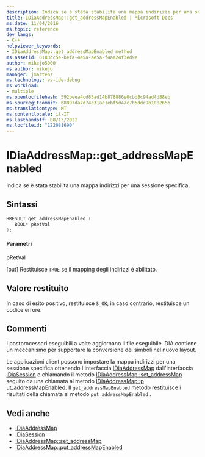 ```yaml
---
description: Indica se è stata stabilita una mappa indirizzi per una sessione specifica.
title: IDiaAddressMap::get_addressMapEnabled | Microsoft Docs
ms.date: 11/04/2016
ms.topic: reference
dev_langs:
- C++
helpviewer_keywords:
- IDiaAddressMap::get_addressMapEnabled method
ms.assetid: 6183dc5e-befa-4e5a-ae5a-f4aa24f3ed9e
author: mikejo5000
ms.author: mikejo
manager: jmartens
ms.technology: vs-ide-debug
ms.workload:
- multiple
ms.openlocfilehash: 592beea4cd85ad14b878886e0cbd8c94ad4d88eb
ms.sourcegitcommit: 68897da7d74c31ae1ebf5d47c7b5ddc9b108265b
ms.translationtype: MT
ms.contentlocale: it-IT
ms.lasthandoff: 08/13/2021
ms.locfileid: "122081690"
---
```

# <a name="idiaaddressmapget_addressmapenabled"></a>IDiaAddressMap::get_addressMapEnabled
Indica se è stata stabilita una mappa indirizzi per una sessione specifica.

## <a name="syntax"></a>Sintassi

```C++
HRESULT get_addressMapEnabled ( 
   BOOL* pRetVal
);
```

#### <a name="parameters"></a>Parametri
 pRetVal

[out] Restituisce `TRUE` se il mapping degli indirizzi è abilitato.

## <a name="return-value"></a>Valore restituito
 In caso di esito positivo, restituisce `S_OK`; in caso contrario, restituisce un codice errore.

## <a name="remarks"></a>Commenti
 I postprocessori eseguibili a volte aggiornano il file eseguibile. DIA contiene un meccanismo per supportare la conversione dei simboli nel nuovo layout.

 Le applicazioni client possono impostare la mappa indirizzi per una sessione specifica ottenendo l'interfaccia [IDiaAddressMap](../../debugger/debug-interface-access/idiaaddressmap.md) dall'interfaccia [IDiaSession](../../debugger/debug-interface-access/idiasession.md) e chiamando il metodo [IDiaAddressMap::set_addressMap](../../debugger/debug-interface-access/idiaaddressmap-set-addressmap.md) seguito da una chiamata al metodo [IDiaAddressMap::p ut_addressMapEnabled.](../../debugger/debug-interface-access/idiaaddressmap-put-addressmapenabled.md) Il `get_addressMapEnabled` metodo restituisce i risultati della chiamata al metodo `put_addressMapEnabled` .

## <a name="see-also"></a>Vedi anche
- [IDiaAddressMap](../../debugger/debug-interface-access/idiaaddressmap.md)
- [IDiaSession](../../debugger/debug-interface-access/idiasession.md)
- [IDiaAddressMap::set_addressMap](../../debugger/debug-interface-access/idiaaddressmap-set-addressmap.md)
- [IDiaAddressMap::put_addressMapEnabled](../../debugger/debug-interface-access/idiaaddressmap-put-addressmapenabled.md)
